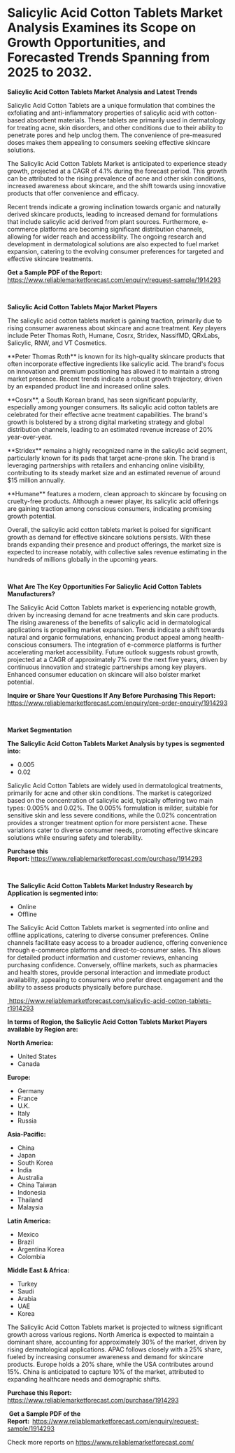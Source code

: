 <p><h1>Salicylic Acid Cotton Tablets Market Analysis Examines its Scope on Growth Opportunities, and Forecasted Trends Spanning from 2025 to 2032.</h1></p><p><strong>Salicylic Acid Cotton Tablets Market Analysis and Latest Trends</strong></p>
<p><p>Salicylic Acid Cotton Tablets are a unique formulation that combines the exfoliating and anti-inflammatory properties of salicylic acid with cotton-based absorbent materials. These tablets are primarily used in dermatology for treating acne, skin disorders, and other conditions due to their ability to penetrate pores and help unclog them. The convenience of pre-measured doses makes them appealing to consumers seeking effective skincare solutions.</p><p>The Salicylic Acid Cotton Tablets Market is anticipated to experience steady growth, projected at a CAGR of 4.1% during the forecast period. This growth can be attributed to the rising prevalence of acne and other skin conditions, increased awareness about skincare, and the shift towards using innovative products that offer convenience and efficacy. </p><p>Recent trends indicate a growing inclination towards organic and naturally derived skincare products, leading to increased demand for formulations that include salicylic acid derived from plant sources. Furthermore, e-commerce platforms are becoming significant distribution channels, allowing for wider reach and accessibility. The ongoing research and development in dermatological solutions are also expected to fuel market expansion, catering to the evolving consumer preferences for targeted and effective skincare treatments.</p></p>
<p><strong>Get a Sample PDF of the Report:&nbsp;</strong> <a href="https://www.reliablemarketforecast.com/enquiry/request-sample/1914293?utm_campaign=2397&utm_medium=2&utm_source=Github&utm_content=ia&utm_term=10022025&utm_id=salicylic-acid-cotton-tablets">https://www.reliablemarketforecast.com/enquiry/request-sample/1914293</a></p>
<p>&nbsp;</p>
<p><strong>Salicylic Acid Cotton Tablets Major Market Players</strong></p>
<p><p>The salicylic acid cotton tablets market is gaining traction, primarily due to rising consumer awareness about skincare and acne treatment. Key players include Peter Thomas Roth, Humane, Cosrx, Stridex, NassifMD, QRxLabs, Salicylic, RNW, and VT Cosmetics.</p><p>**Peter Thomas Roth** is known for its high-quality skincare products that often incorporate effective ingredients like salicylic acid. The brand's focus on innovation and premium positioning has allowed it to maintain a strong market presence. Recent trends indicate a robust growth trajectory, driven by an expanded product line and increased online sales. </p><p>**Cosrx**, a South Korean brand, has seen significant popularity, especially among younger consumers. Its salicylic acid cotton tablets are celebrated for their effective acne treatment capabilities. The brand's growth is bolstered by a strong digital marketing strategy and global distribution channels, leading to an estimated revenue increase of 20% year-over-year.</p><p>**Stridex** remains a highly recognized name in the salicylic acid segment, particularly known for its pads that target acne-prone skin. The brand is leveraging partnerships with retailers and enhancing online visibility, contributing to its steady market size and an estimated revenue of around $15 million annually.</p><p>**Humane** features a modern, clean approach to skincare by focusing on cruelty-free products. Although a newer player, its salicylic acid offerings are gaining traction among conscious consumers, indicating promising growth potential.</p><p>Overall, the salicylic acid cotton tablets market is poised for significant growth as demand for effective skincare solutions persists. With these brands expanding their presence and product offerings, the market size is expected to increase notably, with collective sales revenue estimating in the hundreds of millions globally in the upcoming years.</p></p>
<p>&nbsp;</p>
<p><strong>What Are The Key Opportunities For Salicylic Acid Cotton Tablets Manufacturers?</strong></p>
<p><p>The Salicylic Acid Cotton Tablets market is experiencing notable growth, driven by increasing demand for acne treatments and skin care products. The rising awareness of the benefits of salicylic acid in dermatological applications is propelling market expansion. Trends indicate a shift towards natural and organic formulations, enhancing product appeal among health-conscious consumers. The integration of e-commerce platforms is further accelerating market accessibility. Future outlook suggests robust growth, projected at a CAGR of approximately 7% over the next five years, driven by continuous innovation and strategic partnerships among key players. Enhanced consumer education on skincare will also bolster market potential.</p></p>
<p><strong>Inquire or Share Your Questions If Any Before Purchasing This Report:</strong> <a href="https://www.reliablemarketforecast.com/enquiry/pre-order-enquiry/1914293?utm_campaign=2397&utm_medium=2&utm_source=Github&utm_content=ia&utm_term=10022025&utm_id=salicylic-acid-cotton-tablets">https://www.reliablemarketforecast.com/enquiry/pre-order-enquiry/1914293</a></p>
<p>&nbsp;</p>
<p><strong>Market Segmentation</strong></p>
<p><strong>The Salicylic Acid Cotton Tablets Market Analysis by types is segmented into:</strong></p>
<p><ul><li>0.005</li><li>0.02</li></ul></p>
<p><p>Salicylic Acid Cotton Tablets are widely used in dermatological treatments, primarily for acne and other skin conditions. The market is categorized based on the concentration of salicylic acid, typically offering two main types: 0.005% and 0.02%. The 0.005% formulation is milder, suitable for sensitive skin and less severe conditions, while the 0.02% concentration provides a stronger treatment option for more persistent acne. These variations cater to diverse consumer needs, promoting effective skincare solutions while ensuring safety and tolerability.</p></p>
<p><strong>Purchase this Report:&nbsp;</strong><a href="https://www.reliablemarketforecast.com/purchase/1914293?utm_campaign=2397&utm_medium=2&utm_source=Github&utm_content=ia&utm_term=10022025&utm_id=salicylic-acid-cotton-tablets">https://www.reliablemarketforecast.com/purchase/1914293</a></p>
<p>&nbsp;</p>
<p><strong>The Salicylic Acid Cotton Tablets Market Industry Research by Application is segmented into:</strong></p>
<p><ul><li>Online</li><li>Offline</li></ul></p>
<p><p>The Salicylic Acid Cotton Tablets market is segmented into online and offline applications, catering to diverse consumer preferences. Online channels facilitate easy access to a broader audience, offering convenience through e-commerce platforms and direct-to-consumer sales. This allows for detailed product information and customer reviews, enhancing purchasing confidence. Conversely, offline markets, such as pharmacies and health stores, provide personal interaction and immediate product availability, appealing to consumers who prefer direct engagement and the ability to assess products physically before purchase.</p></p>
<p><a href="https://www.reliablemarketforecast.com/salicylic-acid-cotton-tablets-r1914293?utm_campaign=2397&utm_medium=2&utm_source=Github&utm_content=ia&utm_term=10022025&utm_id=salicylic-acid-cotton-tablets">&nbsp;https://www.reliablemarketforecast.com/salicylic-acid-cotton-tablets-r1914293</a></p>
<p><strong>In terms of Region, the Salicylic Acid Cotton Tablets Market Players available by Region are:</strong></p>
<p>
    <p> <strong> North America: </strong>
        <ul>
            <li>United States</li>
            <li>Canada</li>
        </ul>
        </p> 
    <p> <strong> Europe: </strong>
        <ul>
            <li>Germany</li>
            <li>France</li>
            <li>U.K.</li>
            <li>Italy</li>
            <li>Russia</li>
        </ul>
        </p> 
    <p> <strong> Asia-Pacific: </strong>
        <ul>
            <li>China</li>
            <li>Japan</li>
            <li>South Korea</li>
            <li>India</li>
            <li>Australia</li>
            <li>China Taiwan</li>
            <li>Indonesia</li>
            <li>Thailand</li>
            <li>Malaysia</li>
        </ul>
        </p> 
    <p> <strong> Latin America: </strong>
        <ul>
            <li>Mexico</li>
            <li>Brazil</li>
            <li>Argentina Korea</li>
            <li>Colombia</li>
        </ul>
        </p> 
    <p> <strong> Middle East & Africa: </strong>
        <ul>
            <li>Turkey</li>
            <li>Saudi</li>
            <li>Arabia</li>
            <li>UAE</li>
            <li>Korea</li>
        </ul>
    </p>
    </p>
<p><p>The Salicylic Acid Cotton Tablets market is projected to witness significant growth across various regions. North America is expected to maintain a dominant share, accounting for approximately 30% of the market, driven by rising dermatological applications. APAC follows closely with a 25% share, fueled by increasing consumer awareness and demand for skincare products. Europe holds a 20% share, while the USA contributes around 15%. China is anticipated to capture 10% of the market, attributed to expanding healthcare needs and demographic shifts.</p></p>
<p><strong>Purchase this Report: </strong><a href="https://www.reliablemarketforecast.com/purchase/1914293?utm_campaign=2397&utm_medium=2&utm_source=Github&utm_content=ia&utm_term=10022025&utm_id=salicylic-acid-cotton-tablets">https://www.reliablemarketforecast.com/purchase/1914293</a></p>
<p>&nbsp;<strong>Get a Sample PDF of the Report:&nbsp;&nbsp;</strong><a href="https://www.reliablemarketforecast.com/enquiry/request-sample/1914293?utm_campaign=2397&utm_medium=2&utm_source=Github&utm_content=ia&utm_term=10022025&utm_id=salicylic-acid-cotton-tablets">https://www.reliablemarketforecast.com/enquiry/request-sample/1914293</a></p>
<p><strong></strong></p>
<p>Check more reports on <a href="https://www.reliablemarketforecast.com/?utm_campaign=2397&utm_medium=2&utm_source=Github&utm_content=ia&utm_term=10022025&utm_id=salicylic-acid-cotton-tablets">https://www.reliablemarketforecast.com/</a></p>